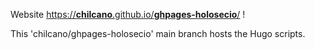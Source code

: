 Website [https://__chilcano__.github.io/__ghpages-holosecio__/](https://chilcano.github.io/ghpages-holosecio/) !  

This 'chilcano/ghpages-holosecio' main branch hosts the Hugo scripts.
